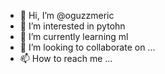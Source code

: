 - 👋 Hi, I’m @oguzzmeric
- 👀 I’m interested in pytohn 
- 🌱 I’m currently learning ml
- 💞️ I’m looking to collaborate on ...
- 📫 How to reach me ...

<!---
oguzzmeric/oguzzmeric is a ✨ special ✨ repository because its `README.md` (this file) appears on your GitHub profile.
You can click the Preview link to take a look at your changes.
--->
